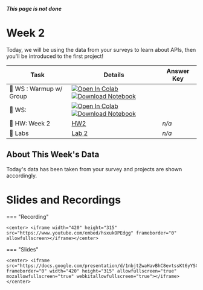 ***This page is not done***



# Week 2



<!-- Todo add slides -->



Today, we will be using the data from your surveys to learn about APIs, then you'll be introduced to the first project!

<!-- Comment Out Answer Key -->

| **Task**                      | Details                                                      | Answer Key                                                   |
| ----------------------------- | ------------------------------------------------------------ | ------------------------------------------------------------ |
| :school: WS : Warmup w/ Group | [![Open In Colab](https://colab.research.google.com/assets/colab-badge.svg)](https://colab.research.google.com/github/christianfjung/Node-Pro/blob/master/content/week2/warmup.ipynb)  [![Download Notebook](https://files.christianfjung.com/buttons/DownloadIpynb.svg)](/week2/warmup.ipynb) | <!--[![Open In Colab](https://colab.research.google.com/assets/colab-badge.svg)](https://colab.research.google.com/github/christianfjung/Node-Pro/blob/master/content/week2/warmup-answers.ipynb)  [![Download Notebook](https://files.christianfjung.com/buttons/DownloadIpynb.svg)](/week2/warmup-answers.ipynb)--> |
| :school: WS:                  | [![Open In Colab](https://colab.research.google.com/assets/colab-badge.svg)](https://colab.research.google.com/github/christianfjung/Node-Pro/blob/master/content/week1/Terrorism.ipynb) [![Download Notebook](https://files.christianfjung.com/buttons/DownloadIpynb.svg)](/week1/Terrorism.ipynb) |                                                              |
| :school_satchel: HW: Week 2   | [HW2](/week2/hw2.md)                                         | *n/a*                                                        |
| :microscope: ​Labs             | [Lab 2](/week2/lab2.md)                                      | *n/a*                                                        |




## About This Week's  Data

Today's data has been taken from your survey and projects are shown accordingly. 





# Slides and Recordings

=== "Recording"

    <center> <iframe width="420" height="315" src="https://www.youtube.com/embed/hsxukOPEdgg" frameborder="0" allowfullscreen></iframe></center>

=== "Slides"

    <center> <iframe src="https://docs.google.com/presentation/d/1nbjtZwaHavBhC8evtssKt6yYSCSuGK8WotliftXKbDY/embed" frameborder="0" width="420" height="315" allowfullscreen="true" mozallowfullscreen="true" webkitallowfullscreen="true"></iframe> </center>

